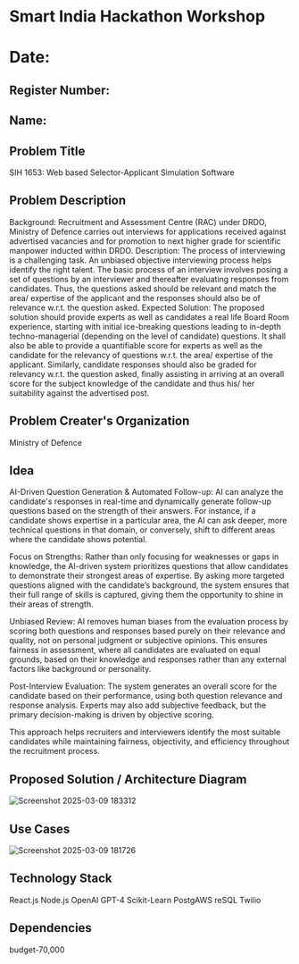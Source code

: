 # Smart India Hackathon Workshop
# Date:
## Register Number:
## Name:
## Problem Title
SIH 1653: Web based Selector-Applicant Simulation Software
## Problem Description
Background: Recruitment and Assessment Centre (RAC) under DRDO, Ministry of Defence carries out interviews for applications received against advertised vacancies and for promotion to next higher grade for scientific manpower inducted within DRDO. Description: The process of interviewing is a challenging task. An unbiased objective interviewing process helps identify the right talent. The basic process of an interview involves posing a set of questions by an interviewer and thereafter evaluating responses from candidates. Thus, the questions asked should be relevant and match the area/ expertise of the applicant and the responses should also be of relevance w.r.t. the question asked. Expected Solution: The proposed solution should provide experts as well as candidates a real life Board Room experience, starting with initial ice-breaking questions leading to in-depth techno-managerial (depending on the level of candidate) questions. It shall also be able to provide a quantifiable score for experts as well as the candidate for the relevancy of questions w.r.t. the area/ expertise of the applicant. Similarly, candidate responses should also be graded for relevancy w.r.t. the question asked, finally assisting in arriving at an overall score for the subject knowledge of the candidate and thus his/ her suitability against the advertised post.

## Problem Creater's Organization
Ministry of Defence

## Idea
AI-Driven Question Generation & Automated Follow-up:
AI can analyze the candidate's responses in real-time and dynamically generate follow-up questions based on the strength of their answers. For instance, if a candidate shows expertise in a particular area, the AI can ask deeper, more technical questions in that domain, or conversely, shift to different areas where the candidate shows potential. 

Focus on Strengths:
Rather than only focusing for weaknesses or gaps in knowledge, the AI-driven system prioritizes questions that allow candidates to demonstrate their strongest areas of expertise. By asking more targeted questions aligned with the candidate’s background, the system ensures that their full range of skills is captured, giving them the opportunity to shine in their areas of strength.

Unbiased Review:
AI removes human biases from the evaluation process by scoring both questions and responses based purely on their relevance and quality, not on personal judgment or subjective opinions. This ensures fairness in assessment, where all candidates are evaluated on equal grounds, based on their knowledge and responses rather than any external factors like background or personality.

Post-Interview Evaluation:
The system generates an overall score for the candidate based on their performance, using both question relevance and response analysis.
Experts may also add subjective feedback, but the primary decision-making is driven by objective scoring.

This approach helps recruiters and interviewers identify the most suitable candidates while maintaining fairness, objectivity, and efficiency throughout the recruitment process.


## Proposed Solution / Architecture Diagram
![Screenshot 2025-03-09 183312](https://github.com/user-attachments/assets/b6f962c6-b3ab-4eec-b740-3af667aff9cc)


## Use Cases
![Screenshot 2025-03-09 181726](https://github.com/user-attachments/assets/59a756f9-682c-46bf-bbfe-b66c3251da21)

## Technology Stack

React.js
Node.js
OpenAI GPT-4 
Scikit-Learn
PostgAWS reSQL 
Twilio 

## Dependencies
budget-70,000

